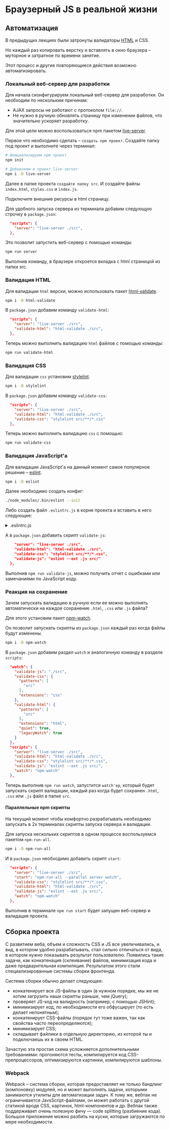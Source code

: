 # Браузерный JS в реальной жизни

## Автоматизация

В предыдущих лекциях были затронуты валидаторы [HTML](https://validator.w3.org/) и CSS.

Но каждый раз копировать верстку и вставлять в окно браузера – муторное и затратное по времени занятие.

Этот процесс и другие повторяющиеся действия возможно автоматизировать.

### Локальный веб-сервер для разработки

Для начала сконфигурируем локальный веб-сервер для разработки. Он необходим по нескольким причинам:

- AJAX запросы не работают с протоколом `file://`.
- Не нужно в ручную обновлять страницу при изменении файлов, что значительно ускоряет разработку.

Для этой цели можно воспользоваться npm пакетом [live-server](https://www.npmjs.com/package/live-server).

Первое что необходимо сделать – `создать npm проект`. Создайте папку под проект и  выполните через терминал:

```bash
# Инициализируем npm проект
npm init

# Добавляем в проект live-server
npm i -D live-server
```

Далее в папке проекта `создайте папку src`. И создайте файлы `index.html`, `styles.css` и `index.js`.

Подключите внешние ресурсы в html страницу.

Для удобного запуска сервера из терминала добавим следующую строчку в `package.json`:

```json
  "scripts": {
    "server": "live-server ./src",
  },
```

Это позволит запустить веб-сервер с помощью команды:

```bash
npm run server
```

Выполнив команду, в браузере откроется вкладка с html страницой из папки src.

### Валидация HTML

Для валидации `html` верски, можно использовать пакет [html-validate](https://www.npmjs.com/package/html-validate).

```bash
npm i -D html-validate
```

В `package.json` добавим команду `validate-html`:

```json
  "scripts": {
    "server": "live-server ./src",
    "validate-html": "html-validate ./src",
  },
```

Теперь можно выполнить валидацию `html` файлов с помощью команды:

```bash
npm run validate-html
```

### Валидация CSS

Для валидации `css` установим [stylelint](https://www.npmjs.com/package/stylelint).

```bash
npm i -D stylelint
```

В `package.json` добавим команду `validate-css`:

```json
  "scripts": {
    "server": "live-server ./src",
    "validate-html": "html-validate ./src",
    "validate-css": "stylelint src/**/*.css"
  },
```

Теперь можно выполнить валидацию `css` с помощью:

```bash
npm run validate-css
```

### Валидация JavaScript'а

Для валидации JavaScript'а на данный момент самое популярное решение – [eslint](https://www.npmjs.com/package/eslint).

```bash
npm i -D eslint
```

Далее необходимо создать конфиг:

```bash
./node_modules/.bin/eslint --init
```

Либо создать файл `.eslintrc.js` в корне проекта и вставить в него следующее:

<details>
  <summary>.eslintrc.js</summary>

  ```javascript
  module.exports = {
    'env': {
        'browser': true,
        'es6': true
    },
    'extends': 'eslint:recommended',
    'globals': {
        'Atomics': 'readonly',
        'SharedArrayBuffer': 'readonly'
    },
    'parserOptions': {
        'ecmaVersion': 2018,
        'sourceType': 'module'
    },
    'rules': {
        'indent': [
            'error',
            2
        ],
        'linebreak-style': [
            'error',
            'unix'
        ],
        'quotes': [
            'error',
            'single'
        ],
        'semi': [
            'error',
            'always'
        ]
    }
  };
  ```
  
</details>

А в `package.json` добавить скрипт `validate-js`:

```json
    "server": "live-server ./src",
    "validate-html": "html-validate ./src",
    "validate-css": "stylelint src/**/*.css",
    "validate-js": "eslint --ext .js src/"
  },
```

Выполнив `npm run validate-js`, можно получить отчет с ошибками или замечаниями по JavaScript коду.

### Реакция на сохранение

Зачем запускать валидацию в ручную если ее можно выполнять автоматически на каждое сохранение `.html`, `.css` или `.js` файла?

Для этого установим пакет [npm-watch](https://www.npmjs.com/package/npm-watch).

Он позволит запускать скрипты из `package.json` каждый раз когда файлы будут изменены.

```bash
npm i -D npm-watch
```

В `package.json` добавим раздел `watch` и аналогичную команду в разделе `scripts`:

```json
  "watch": {
    "validate-js": "./src",
    "validate-css": {
      "patterns": [
        "src"
      ],
      "extensions": "css"
    },
    "validate-html": {
      "patterns": [
        "src"
      ],
      "extensions": "html",
      "quiet": true,
      "legacyWatch": true
    }
  },
  "scripts": {
    "server": "live-server ./src",
    "validate-html": "html-validate ./src",
    "validate-css": "stylelint src/**/*.css",
    "validate-js": "eslint --ext .js src/",
    "watch": "npm-watch"
  },
```

Теперь выполнив `npm run watch`, запустится `watch'ер`, который будет запускать скрипт валидации, каждый раз когда будет сохранен `.html`, `.css` или `.js` файл в папке `src`.

#### Параллельные npm скрипты

На текущий момент чтобы комфортно разрабатывать необходимо запускать в 2х терминалах скрипты запуска сервера и валидации.

Для запуска нескольких скриптов в одном процессе воспользуемся пакетом `npm-run-all`.

```bash
npm i -D npm-run-all
```

И в `package.json` необходимо добавить скрипт `start`:

```json
  "scripts": {
    "server": "live-server ./src",
    "start": "npm-run-all --parallel server watch",
    "validate-css": "stylelint src/**/*.css",
    "validate-html": "html-validate ./src",
    "validate-js": "eslint --ext .js src/",
    "watch": "npm-watch"
  },
```

Выполнив в терминале `npm run start` будет запущен веб-сервер и валидация проекта.

## Сборка проекта

C развитием веба, объем и сложность CSS и JS все увеличивались, и вид, в котором удобно разрабатывать, стал сильно отличаться от вида, в котором нужно показывать результат пользователю. Появились такие задачи, как конкатенация (склеивание) файлов, минимизация кода и даже предварительная компиляция. Результатом этого стали специализированные системы сборки фронтенда.

Система сборки обычно делает следующее:

- конкатенирует все JS-файлы в один (в нужном порядке, мы же не хотим загрузить наши скрипты раньше, чем jQuery);
- проверяет JS-код на валидность (например, с помощью JSHint);
- минимизирует код, по необходимости его обфусцирует (то есть делает непонятным);
- конкатенирует CSS-файлы (порядок тут тоже важен, так как свойства часто переопределяются);
- минимизирует CSS;
- складывает файлики в отдельную директорию, из которой ты и подключаешь их в своем HTML.
  
Зачастую эта простая схема усложняется дополнительными требованиями: прогоняются тесты, компилируется код CSS-препроцессоров, оптимизируются картинки, компилируются шаблоны.

### Webpack

Webpack – система сборки, которая предоставляет не только бандлинг (компоновку) модулей, но и может выполнять задачи, которыми занимаются утилиты для автоматизации задач. К тому же, вебпак не ограничивается JavsScript-файлами, он может работать с другой статикой вроде CSS, картинок, html-компонентов и др. Вебпак также поддерживает очень полезную фичу — code splitting (разбиение кода). Большое приложение можно разбить на куски, которые загружаются по мере необходимости.

